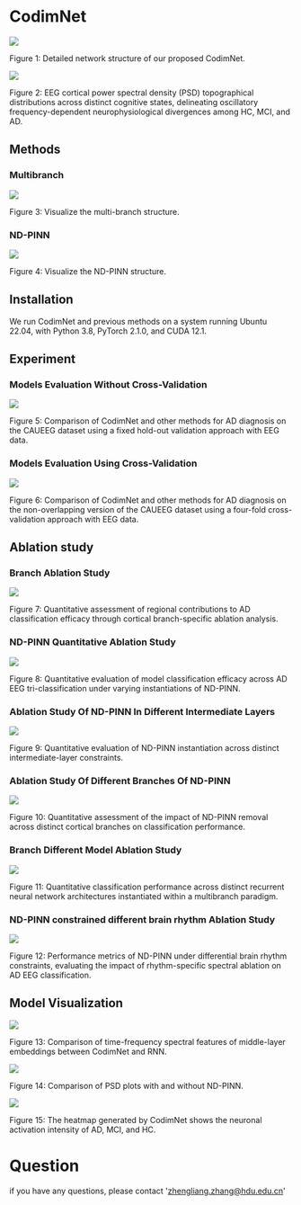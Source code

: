 # CodimNet

![](figures/CodimNet.jpg)

Figure 1: Detailed network structure of our proposed CodimNet.

![](figures/PSD_heatmaps.png)

Figure 2: EEG cortical power spectral density (PSD) topographical distributions across distinct cognitive states, delineating oscillatory frequency-dependent neurophysiological divergences among HC, MCI, and AD.  

## Methods

### Multibranch

![](figures/Multibranch.jpg)

Figure 3: Visualize the multi-branch structure.

### ND-PINN

![](figures/ND-PINN.jpg)

Figure 4: Visualize the ND-PINN structure.

## Installation

We run CodimNet and previous methods on a system running Ubuntu 22.04, with Python 3.8, PyTorch 2.1.0, and CUDA 12.1.

## Experiment

### Models Evaluation Without Cross-Validation

![](tables/Hold-Out%20Validation.jpg)

Figure 5: Comparison of CodimNet and other methods for AD diagnosis on the CAUEEG dataset using a fixed hold-out validation approach with EEG data.

### Models Evaluation Using Cross-Validation

![](tables/Four-Fold%20Cross-Validation.jpg)

Figure 6: Comparison of CodimNet and other methods for AD diagnosis on the non-overlapping version of the CAUEEG dataset using a four-fold cross-validation approach with EEG data.

## Ablation study

### Branch Ablation Study

![](tables/Ablation%20study%20of%20Partitioned.jpg)

Figure 7: Quantitative assessment of regional contributions to AD classification efficacy through cortical branch-specific ablation analysis.

### ND-PINN Quantitative Ablation Study

![](tables/Ablation%20study%20of%20Quantification.jpg)

Figure 8: Quantitative evaluation of model classification efficacy across AD EEG tri-classification under varying instantiations of ND-PINN.

### Ablation Study Of ND-PINN In Different Intermediate Layers

![](tables/Ablation%20study%20of%20Layers.jpg)

Figure 9: Quantitative evaluation of ND-PINN instantiation across distinct intermediate-layer constraints. 

### Ablation Study Of Different Branches Of ND-PINN

![](tables/Ablation%20study%20of%20Removed.jpg)

Figure 10: Quantitative assessment of the impact of ND-PINN removal across distinct cortical branches on classification performance. 

### Branch Different Model Ablation Study

![](tables/Ablation%20study%20of%20Network.jpg)

Figure 11: Quantitative classification performance across distinct recurrent neural network architectures instantiated within a multibranch paradigm. 

### ND-PINN constrained different brain rhythm Ablation Study

![](tables/Ablation%20study%20of%20Rhythmicity.jpg)

Figure 12: Performance metrics of ND-PINN under differential brain rhythm constraints, evaluating the impact of rhythm-specific spectral ablation on AD EEG classification.  

## Model Visualization

![](figures/spectrogram.png)

Figure 13: Comparison of time-frequency spectral features of middle-layer embeddings between CodimNet and RNN.

![](figures/PSD.png)

Figure 14: Comparison of PSD plots with and without ND-PINN.

![](figures/heatmap.jpg)

Figure 15: The heatmap generated by CodimNet shows the neuronal activation intensity of AD, MCI, and HC.


# Question

if you have any questions, please contact 'zhengliang.zhang@hdu.edu.cn'


